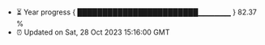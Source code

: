 - ⏳ Year progress { ████████████████████████▁▁▁▁▁▁ } 82.37 %
- ⏰ Updated on Sat, 28 Oct 2023 15:16:00 GMT

